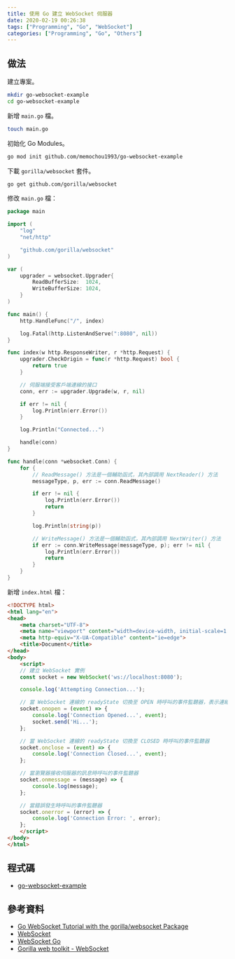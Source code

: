 ```yaml
---
title: 使用 Go 建立 WebSocket 伺服器
date: 2020-02-19 00:26:38
tags: ["Programming", "Go", "WebSocket"]
categories: ["Programming", "Go", "Others"]
---
```


## 做法

建立專案。

```bash
mkdir go-websocket-example
cd go-websocket-example
```

新增 `main.go` 檔。

```bash
touch main.go
```

初始化 Go Modules。

```bash
go mod init github.com/memochou1993/go-websocket-example
```

下載 `gorilla/websocket` 套件。

```bash
go get github.com/gorilla/websocket
```

修改 `main.go` 檔：

```go
package main

import (
	"log"
	"net/http"

	"github.com/gorilla/websocket"
)

var (
	upgrader = websocket.Upgrader{
		ReadBufferSize:  1024,
		WriteBufferSize: 1024,
	}
)

func main() {
	http.HandleFunc("/", index)

	log.Fatal(http.ListenAndServe(":8080", nil))
}

func index(w http.ResponseWriter, r *http.Request) {
	upgrader.CheckOrigin = func(r *http.Request) bool {
		return true
	}

	// 伺服端接受客戶端連線的接口
	conn, err := upgrader.Upgrade(w, r, nil)

	if err != nil {
		log.Println(err.Error())
	}

	log.Println("Connected...")

	handle(conn)
}

func handle(conn *websocket.Conn) {
	for {
		// ReadMessage() 方法是一個輔助函式，其內部調用 NextReader() 方法
		messageType, p, err := conn.ReadMessage()

		if err != nil {
			log.Println(err.Error())
			return
		}

		log.Println(string(p))

		// WriteMessage() 方法是一個輔助函式，其內部調用 NextWriter() 方法
		if err := conn.WriteMessage(messageType, p); err != nil {
			log.Println(err.Error())
			return
		}
	}
}
```

新增 `index.html` 檔：

```html
<!DOCTYPE html>
<html lang="en">
<head>
    <meta charset="UTF-8">
    <meta name="viewport" content="width=device-width, initial-scale=1.0">
    <meta http-equiv="X-UA-Compatible" content="ie=edge">
    <title>Document</title>
</head>
<body>
    <script>
    // 建立 WebSocket 實例
    const socket = new WebSocket('ws://localhost:8080');

    console.log('Attempting Connection...');

    // 當 WebSocket 連線的 readyState 切換至 OPEN 時呼叫的事件監聽器，表示連線已準備傳送、接收資料
    socket.onopen = (event) => {
        console.log('Connection Opened...', event);
        socket.send('Hi...');
    };

    // 當 WebSocket 連線的 readyState 切換至 CLOSED 時呼叫的事件監聽器
    socket.onclose = (event) => {
        console.log('Connection Closed...', event);
    };

    // 當瀏覽器接收伺服器的訊息時呼叫的事件監聽器
    socket.onmessage = (message) => {
        console.log(message);
    };

    // 當錯誤發生時呼叫的事件監聽器
    socket.onerror = (error) => {
        console.log('Connection Error: ', error);
    };
    </script>
</body>
</html>
```

## 程式碼

- [go-websocket-example](https://github.com/memochou1993/go-websocket-example)

## 參考資料

- [Go WebSocket Tutorial with the gorilla/websocket Package](https://www.youtube.com/watch?v=dniVs0xKYKk)
- [WebSocket](https://developer.mozilla.org/zh-TW/docs/WebSockets/WebSockets_reference/WebSocket)
- [WebSocket Go](https://blog.piasy.com/2018/06/10/WebSocket-Go/index.html)
- [Gorilla web toolkit - WebSocket](https://www.gorillatoolkit.org/pkg/websocket)
